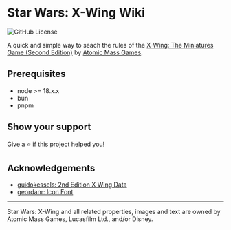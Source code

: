 # Star Wars: X-Wing Wiki

![GitHub License](https://img.shields.io/github/license/VisualSource/X-Wing-Wiki?style=flat-square)

A quick and simple way to seach the rules of the [X-Wing: The Miniatures Game (Second Edition)](https://www.atomicmassgames.com/xwing-documents) by [Atomic Mass Games](https://www.atomicmassgames.com/).

## Prerequisites

- node >= 18.x.x
- bun
- pnpm


## Show your support

Give a ⭐️ if this project helped you!

## Acknowledgements

- [guidokessels: 2nd Edition X Wing Data](https://github.com/guidokessels/xwing-data2)
- [geordanr: Icon Font](https://github.com/geordanr/xwing-miniatures-font)

---

Star Wars: X-Wing and all related properties, images and text are owned by Atomic Mass Games, Lucasfilm Ltd., and/or Disney.

